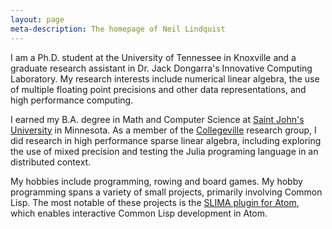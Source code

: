 ```yaml
---
layout: page
meta-description: The homepage of Neil Lindquist
---
```


I am a Ph.D. student at the University of Tennessee in Knoxville and a graduate research assistant in Dr. Jack Dongarra's Innovative Computing Laboratory.
My research interests include numerical linear algebra, the use of multiple floating point precisions and other data representations, and high performance computing.

I earned my B.A. degree in  Math and Computer Science at [Saint John's University](https://www.csbsju.edu/) in Minnesota.
As a member of the [Collegeville](http://github.com/Collegeville) research group, I did research in high performance sparse linear algebra, including exploring the use of mixed precision and testing the Julia programing language in an distributed context.

My hobbies include programming, rowing and board games.
My hobby programming spans a variety of small projects, primarily involving Common Lisp.
The most notable of these projects is the [SLIMA plugin for Atom](https://atom.io/packages/slima), which enables interactive Common Lisp development in Atom.
